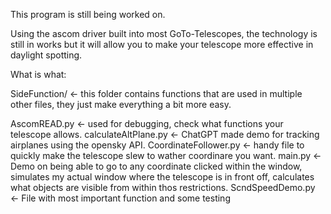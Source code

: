 This program is still being worked on.

Using the ascom driver built into most GoTo-Telescopes, the technology is still in works but it will allow you to make your telescope more effective in daylight spotting.

What is what:

SideFunction/ <- this folder contains functions that are used in multiple other files, they just make everything a bit more easy.

AscomREAD.py <- used for debugging, check what functions your telescope allows.
calculateAltPlane.py <- ChatGPT made demo for tracking airplanes using the opensky API.
CoordinateFollower.py <- handy file to quickly make the telescope slew to wather coordinare you want.
main.py <- Demo on being able to go to any coordinate clicked within the window, simulates my actual window where the telescope is in front off, calculates what objects are visible from within thos restrictions.
ScndSpeedDemo.py <- File with most important function and some testing
